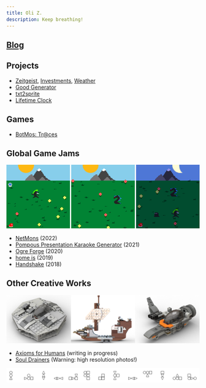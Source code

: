 ```yaml
---
title: Oli Z.
description: Keep breathing!
---
```


## [Blog](https://oliz.io/blog/)

## Projects

* [Zeitgeist](https://oliz.io/zeitgeist/), [Investments](https://oliz.io/zeitgeist/investments.html), [Weather](https://oliz.io/zeitgeist/weather.html)
* [Good Generator](https://oliz.io/ggpy/)
* [txt2sprite](https://github.com/ooz/txt2sprite)
* [Lifetime Clock](https://oliz.io/lifetime-clock/?headline=Olli%27s%20Zeit&workingHoursPerWeek=32&regularHoursPerWeek=77&hourlyNet=18.10&angus)

## Games

* [BotMos: Tr@ces](https://botmos.org/traces/)

## Global Game Jams

[![NetMons, three screenshots](static/netmons_screens.png)](https://netmons.net)

* [NetMons](https://netmons.net) (2022)<br>
* [Pompous Presentation Karaoke Generator](https://github.com/ooz/ppkg) (2021)
* [Ogre Forge](https://oliz.io/ogre-forge/) (2020)
* [home is](https://oliz.io/home-is/) (2019)
* [Handshake](https://oliz.io/handshake/) (2018)

## Other Creative Works

[![Lego Designs](static/mocs.png)](https://oliz.io/mocs/)

* [Axioms for Humans](https://oliz.io/axioms/) (writing in progress)
* [Soul Drainers](https://oliz.io/art/soul-drainers/) (Warning: high resolution photos!)

[![Bauhaus Creatures](static/13x1x1552518380_alpha.png)](https://github.com/ooz/art/tree/master/bauhaus_creatures)

